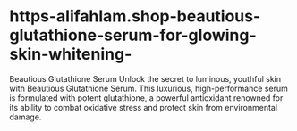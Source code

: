 # https-alifahlam.shop-beautious-glutathione-serum-for-glowing-skin-whitening-
Beautious Glutathione Serum  Unlock the secret to luminous, youthful skin with Beautious Glutathione Serum. This luxurious, high-performance serum is formulated with potent glutathione, a powerful antioxidant renowned for its ability to combat oxidative stress and protect skin from environmental damage.
